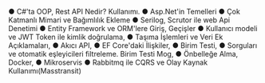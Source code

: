 ● C#'ta OOP, Rest API Nedir? Kullanımı.
● Asp.Net'in Temelleri
● Çok Katmanlı Mimari ve Bağımlılık Ekleme
● Serilog, Scrutor ile web Api Denetimi 
● Entity Framework ve ORM'lere Giriş, Geçişler
● Kullanıcı modeli ve JWT Token ile kimlik doğrulama,
● Taşıma İşlemleri ve Veri Ek Açıklamaları,
● Akıcı API,
● EF Core'daki İlişkiler,
● Birim Testi,
● Sorguları ve otomatik eşleyicileri filtreleme. Birim Testi Mog,
● Önbelleğe Alma, Docker,
● Mikroservis
● Rabbitmq ile CQRS ve Olay Kaynak Kullanımı(Masstransit)
